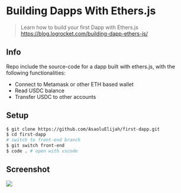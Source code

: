 # Building Dapps With Ethers.js

> Learn how to build your first Dapp with Ethers.js <br>
> https://blog.logrocket.com/building-dapp-ethers-js/

## Info

Repo include the source-code for a dapp built with ethers.js, with the following functionalities:
- Connect to Metamask or other ETH based wallet
- Read USDC balance
- Transfer USDC to other accounts

## Setup

```bash
$ git clone https://github.com/AsaoluElijah/first-dapp.git
$ cd first-dapp
# switch to front-end branch
$ git switch front-end
$ code . # open with vscode
```
## Screenshot

![](https://blog.logrocket.com/wp-content/uploads/2021/10/ethers-js-dapp-final-output.png)
